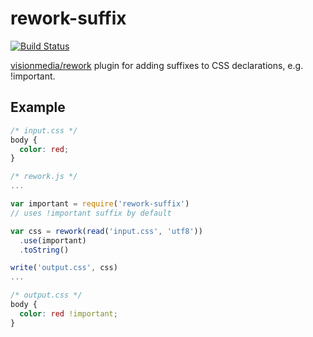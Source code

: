 # rework-suffix

[![Build Status](https://travis-ci.org/timoxley/rework-suffix.png?branch=master)](https://travis-ci.org/timoxley/rework-suffix)

[visionmedia/rework](https://github.com/visionmedia/rework) plugin for adding suffixes to CSS declarations,
e.g. !important.

## Example

```css
/* input.css */
body {
  color: red;
}
```

```js
/* rework.js */
...

var important = require('rework-suffix') 
// uses !important suffix by default

var css = rework(read('input.css', 'utf8'))
  .use(important)
  .toString()

write('output.css', css)
...

```

```css
/* output.css */
body {
  color: red !important;
}
```



